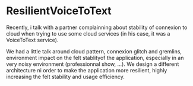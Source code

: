 # ResilientVoiceToText
Recently, i talk with a partner complainning about stability of connexion to cloud when trying to use some cloud services (in his case, it was a  VoiceToText service).

We had a little talk around cloud pattern, connexion glitch and gremlins, environment impact on the felt stablityof the application, especially in an very noisy environment (professionnal show, ...).
We design a different architecture ni order to make the application more resilient,  highly increasing the felt stability and usage efficiency.


